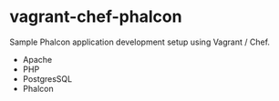 # vagrant-chef-phalcon
Sample Phalcon application development setup using Vagrant / Chef.

* Apache
* PHP
* PostgresSQL
* Phalcon
